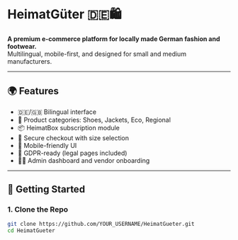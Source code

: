 # HeimatGüter 🇩🇪🛍️

**A premium e-commerce platform for locally made German fashion and footwear.**  
Multilingual, mobile-first, and designed for small and medium manufacturers.

---

## 🌍 Features

- 🇩🇪/🇬🇧 Bilingual interface
- 👟 Product categories: Shoes, Jackets, Eco, Regional
- 📦 HeimatBox subscription module
- 🛒 Secure checkout with size selection
- 📱 Mobile-friendly UI
- 🔐 GDPR-ready (legal pages included)
- 🧑‍💼 Admin dashboard and vendor onboarding

---

## 🚀 Getting Started

### 1. Clone the Repo
```bash
git clone https://github.com/YOUR_USERNAME/HeimatGueter.git
cd HeimatGueter
